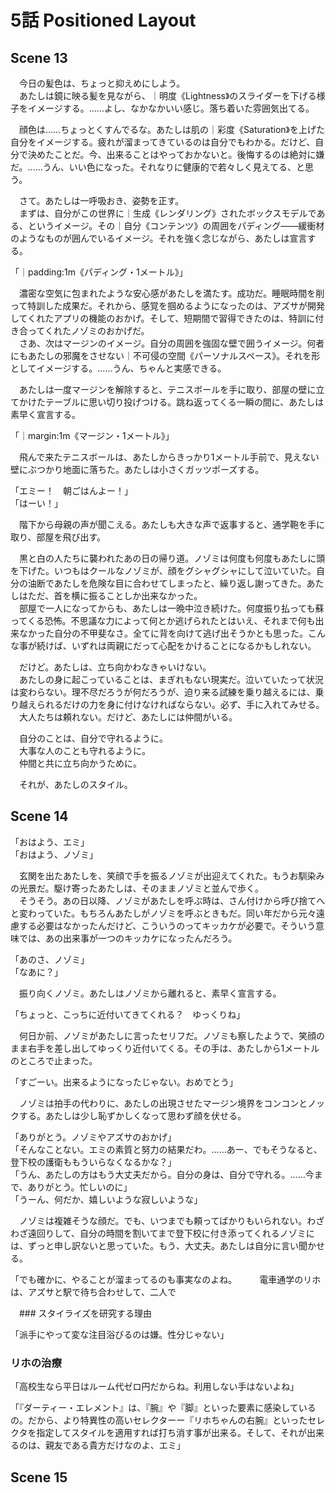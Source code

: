# 5話 Positioned Layout

## Scene 13

　今日の髪色は、ちょっと抑えめにしよう。  
　あたしは鏡に映る髪を見ながら、｜明度《Lightness》のスライダーを下げる様子をイメージする。……よし、なかなかいい感じ。落ち着いた雰囲気出てる。

　顔色は……ちょっとくすんでるな。あたしは肌の｜彩度《Saturation》を上げた自分をイメージする。疲れが溜まってきているのは自分でもわかる。だけど、自分で決めたことだ。今、出来ることはやっておかないと。後悔するのは絶対に嫌だ。……うん、いい色になった。それなりに健康的で若々しく見えてる、と思う。

　さて。あたしは一呼吸おき、姿勢を正す。  
　まずは、自分がこの世界に｜生成《レンダリング》されたボックスモデルである、というイメージ。その｜自分《コンテンツ》の周囲をパディング――緩衝材のようなものが囲んでいるイメージ。それを強く念じながら、あたしは宣言する。

「｜padding:1m《パディング・1メートル》」

　濃密な空気に包まれたような安心感があたしを満たす。成功だ。睡眠時間を削って特訓した成果だ。それから、感覚を掴めるようになったのは、アズサが開発してくれたアプリの機能のおかげ。そして、短期間で習得できたのは、特訓に付き合ってくれたノゾミのおかげだ。  
　さあ、次はマージンのイメージ。自分の周囲を強固な壁で囲うイメージ。何者にもあたしの邪魔をさせない｜不可侵の空間《パーソナルスペース》。それを形としてイメージする。……うん、ちゃんと実感できる。

　あたしは一度マージンを解除すると、テニスボールを手に取り、部屋の壁に立てかけたテーブルに思い切り投げつける。跳ね返ってくる一瞬の間に、あたしは素早く宣言する。

「｜margin:1m《マージン・1メートル》」

　飛んで来たテニスボールは、あたしからきっかり1メートル手前で、見えない壁にぶつかり地面に落ちた。あたしは小さくガッツポーズする。

「エミー！　朝ごはんよー！」  
「はーい！」

　階下から母親の声が聞こえる。あたしも大きな声で返事すると、通学鞄を手に取り、部屋を飛び出す。

　黒と白の人たちに襲われたあの日の帰り道。ノゾミは何度も何度もあたしに頭を下げた。いつもはクールなノゾミが、顔をグシャグシャにして泣いていた。自分の油断であたしを危険な目に合わせてしまったと、繰り返し謝ってきた。あたしはただ、首を横に振ることしか出来なかった。  
　部屋で一人になってからも、あたしは一晩中泣き続けた。何度振り払っても蘇ってくる恐怖。不思議な力によって何とか逃げられたとはいえ、それまで何も出来なかった自分の不甲斐なさ。全てに背を向けて逃げ出そうかとも思った。こんな事が続けば、いずれは両親にだって心配をかけることになるかもしれない。

　だけど。あたしは、立ち向かわなきゃいけない。  
　あたしの身に起こっていることは、まぎれもない現実だ。泣いていたって状況は変わらない。理不尽だろうが何だろうが、迫り来る試練を乗り越えるには、乗り越えられるだけの力を身に付けなければならない。必ず、手に入れてみせる。  
　大人たちは頼れない。だけど、あたしには仲間がいる。

　自分のことは、自分で守れるように。  
　大事な人のことも守れるように。  
　仲間と共に立ち向かうために。

　それが、あたしのスタイル。

## Scene 14

「おはよう、エミ」  
「おはよう、ノゾミ」

　玄関を出たあたしを、笑顔で手を振るノゾミが出迎えてくれた。もうお馴染みの光景だ。駆け寄ったあたしは、そのままノゾミと並んで歩く。  
　そうそう。あの日以降、ノゾミがあたしを呼ぶ時は、さん付けから呼び捨てへと変わっていた。もちろんあたしがノゾミを呼ぶときもだ。同い年だから元々遠慮する必要はなかったんだけど、こういうのってキッカケが必要で。そういう意味では、あの出来事が一つのキッカケになったんだろう。

「あのさ、ノゾミ」  
「なあに？」

　振り向くノゾミ。あたしはノゾミから離れると、素早く宣言する。

「ちょっと、こっちに近付いてきてくれる？　ゆっくりね」

　何日か前、ノゾミがあたしに言ったセリフだ。ノゾミも察したようで、笑顔のまま右手を差し出してゆっくり近付いてくる。その手は、あたしから1メートルのところで止まった。

「すごーい。出来るようになったじゃない。おめでとう」

　ノゾミは拍手の代わりに、あたしの出現させたマージン境界をコンコンとノックする。あたしは少し恥ずかしくなって思わず顔を伏せる。

「ありがとう。ノゾミやアズサのおかげ」  
「そんなことない。エミの素質と努力の結果だわ。……あー、でもそうなると、登下校の護衛ももういらなくなるかな？」  
「うん、あたしの方はもう大丈夫だから。自分の身は、自分で守れる。……今まで、ありがとう。忙しいのに」  
「うーん、何だか、嬉しいような寂しいような」

　ノゾミは複雑そうな顔だ。でも、いつまでも頼ってばかりもいられない。わざわざ遠回りして、自分の時間を割いてまで登下校に付き添ってくれるノゾミには、ずっと申し訳ないと思っていた。もう、大丈夫。あたしは自分に言い聞かせる。

「でも確かに、やることが溜まってるのも事実なのよね。
　
　電車通学のリホは、アズサと駅で待ち合わせして、二人で

　### スタイライズを研究する理由

「派手にやって変な注目浴びるのは嫌。性分じゃない」

### リホの治療

「高校生なら平日はルーム代ゼロ円だからね。利用しない手はないよね」


「『ダーティー・エレメント』は、『腕』や『脚』といった要素に感染しているの。だから、より特異性の高いセレクターー『リホちゃんの右腕』といったセレクタを指定してスタイルを適用すれば打ち消す事が出来る。そして、それが出来るのは、親友である貴方だけなのよ、エミ」


## Scene 15



<!--stackedit_data:
eyJoaXN0b3J5IjpbLTE2Njg0NzEyNiwtMTcwNDM4NjY2NSw4Nz
k3MjU4NDUsMTk1ODU1ODUzMywtMTkwNjIxMjU3MCwtMTg0NTI2
OTQ4NCw3NzA3OTIzMjEsLTE2NTQ4ODAxMSwxNzk0MTI2NDA4LC
02NjI5MjY2NTMsLTEyNTA1ODE2MiwtMjc4OTY0MTcwLC0xMzg4
NTgxNjc3LDk3NTYyMzc1LC0yNDUzODgyNTVdfQ==
-->